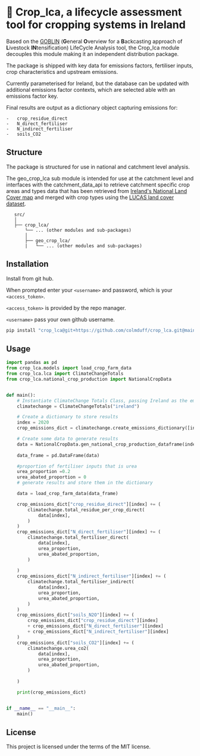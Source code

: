 # 🌾 Crop_lca, a lifecycle assessment tool for cropping systems in Ireland

 Based on the [GOBLIN](https://gmd.copernicus.org/articles/15/2239/2022/) (**G**eneral **O**verview for a **B**ackcasting approach of **L**ivestock **IN**tensification) LifeCycle Analysis tool, the Crop_lca module decouples this module making it an independent distribution package.

 The package is shipped with key data for emissions factors, fertiliser inputs, crop characteristics and upstream emissions. 

 Currently parameterised for Ireland, but the database can be updated with additional emissions factor contexts, which are selected able with an emissions factor key. 

 Final results are output as a dictionary object capturing emissions for:

    -   crop_residue_direct
    -   N_direct_fertiliser
    -   N_indirect_fertiliser
    -   soils_CO2

## Structure
 The package is structured for use in national and catchment level analysis. 

 The geo_crop_lca sub module is intended for use at the catchment level and interfaces with the catchment_data_api to 
 retrieve catchment specific crop areas and types data that has been retrieved from [Ireland's National Land Cover map](https://www.epa.ie/our-services/monitoring--assessment/assessment/mapping/national-land-cover-map/) and merged with crop types using the [LUCAS land cover dataset](https://ec.europa.eu/eurostat/statistics-explained/index.php?title=LUCAS_-_Land_use_and_land_cover_survey).

 ```
    src/
    │
    ├── crop_lca/
        └── ... (other modules and sub-packages)
        │
        ├── geo_crop_lca/
        |   └── ... (other modules and sub-packages)

 ```
## Installation

Install from git hub. 

When prompted enter your ```<username>``` and password, which is your ```<access_token>```.

```<access_token>``` is provided by the repo manager.

```<username>``` pass your own github username.


```bash
pip install "crop_lca@git+https://github.com/colmduff/crop_lca.git@main" 

```

## Usage
```python
import pandas as pd
from crop_lca.models import load_crop_farm_data
from crop_lca.lca import ClimateChangeTotals
from crop_lca.national_crop_production import NationalCropData


def main():
    # Instantiate ClimateChange Totals Class, passing Ireland as the emissions factor country
    climatechange = ClimateChangeTotals("ireland")

    # Create a dictionary to store results
    index = 2020
    crop_emissions_dict = climatechange.create_emissions_dictionary([index])

    # Create some data to generate results
    data = NationalCropData.gen_national_crop_production_dataframe(index)
    
    data_frame = pd.DataFrame(data)

    #proportion of fertiliser inputs that is urea
    urea_proportion =0.2
    urea_abated_proportion = 0
    # generate results and store them in the dictionary

    data = load_crop_farm_data(data_frame)

    crop_emissions_dict["crop_residue_direct"][index] += (
        climatechange.total_residue_per_crop_direct(
            data[index],
        )
    )
    crop_emissions_dict["N_direct_fertiliser"][index] += (
        climatechange.total_fertiliser_direct(
            data[index],
            urea_proportion,
            urea_abated_proportion,
        )
        
    )
    crop_emissions_dict["N_indirect_fertiliser"][index] += (
        climatechange.total_fertiliser_indirect(
            data[index],
            urea_proportion,
            urea_abated_proportion,
        )
    )
    crop_emissions_dict["soils_N2O"][index] += (
        crop_emissions_dict["crop_residue_direct"][index]
        + crop_emissions_dict["N_direct_fertiliser"][index]
        + crop_emissions_dict["N_indirect_fertiliser"][index]
    )
    crop_emissions_dict["soils_CO2"][index] += (
        climatechange.urea_co2(
            data[index],
            urea_proportion,
            urea_abated_proportion,
        )
        
    )

    print(crop_emissions_dict)


if __name__ == "__main__":
    main()

```
## License
This project is licensed under the terms of the MIT license.

